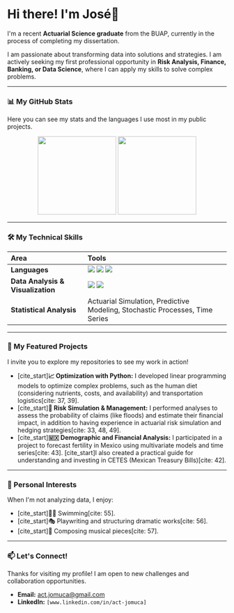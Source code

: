 # Hi there! I'm José👋

I'm a recent **Actuarial Science graduate** from the BUAP, currently in the process of completing my dissertation.

I am passionate about transforming data into solutions and strategies. I am actively seeking my first professional opportunity in **Risk Analysis, Finance, Banking, or Data Science**, where I can apply my skills to solve complex problems.

---

### 📊 My GitHub Stats

Here you can see my stats and the languages I use most in my public projects.

<p align="center">
  <img height="180em" src="https://github-readme-stats.vercel.app/api?username=your-github-username&show_icons=true&theme=tokyonight&include_all_commits=true&count_private=true"/>
  <img height="180em" src="https://github-readme-stats.vercel.app/api/top-langs/?username=your-github-username&layout=compact&langs_count=8&theme=tokyonight"/>
</p>

---

### 🛠️ My Technical Skills

| Area | Tools |
| :--- | :--- |
| **Languages** | <img src="https://img.shields.io/badge/Python-3776AB?style=for-the-badge&logo=python&logoColor=white"> <img src="https://img.shields.io/badge/SQL-4479A1?style=for-the-badge&logo=sql&logoColor=white"> <img src="https://img.shields.io/badge/Visual_Basic-512BD4?style=for-the-badge&logo=visual-basic&logoColor=white"> |
| **Data Analysis & Visualization** | <img src="https://img.shields.io/badge/Microsoft_Excel-217346?style=for-the-badge&logo=microsoft-excel&logoColor=white"> <img src="https://img.shields.io/badge/Power_BI-F2C811?style=for-the-badge&logo=power-bi&logoColor=black"> |
| **Statistical Analysis** | Actuarial Simulation, Predictive Modeling, Stochastic Processes, Time Series |

---

### 🚀 My Featured Projects

I invite you to explore my repositories to see my work in action!

-   [cite_start]**📈 Optimization with Python:** I developed linear programming models to optimize complex problems, such as the human diet (considering nutrients, costs, and availability) and transportation logistics[cite: 37, 39].
-   [cite_start]**🎲 Risk Simulation & Management:** I performed analyses to assess the probability of claims (like floods) and estimate their financial impact, in addition to having experience in actuarial risk simulation and hedging strategies[cite: 33, 48, 49].
-   [cite_start]**🇲🇽 Demographic and Financial Analysis:** I participated in a project to forecast fertility in Mexico using multivariate models and time series[cite: 43]. [cite_start]I also created a practical guide for understanding and investing in CETES (Mexican Treasury Bills)[cite: 42].

---

### 🌱 Personal Interests

When I'm not analyzing data, I enjoy:
-   [cite_start]🏊‍♂️ Swimming[cite: 55].
-   [cite_start]🎭 Playwriting and structuring dramatic works[cite: 56].
-   [cite_start]🎵 Composing musical pieces[cite: 57].

---

### 📫 Let's Connect!

Thanks for visiting my profile! I am open to new challenges and collaboration opportunities.

-   **Email:** [act.jomuca@gmail.com](act.jomuca@gmail.com)
-   **LinkedIn:** `[www.linkedin.com/in/act-jomuca]`
